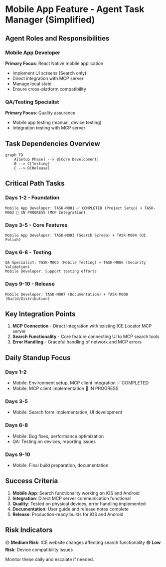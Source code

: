 # Mobile App Feature - Agent Task Manager (Simplified)

## Agent Roles and Responsibilities

### Mobile App Developer
**Primary Focus**: React Native mobile application
- Implement UI screens (Search only)
- Direct integration with MCP server
- Manage local state
- Ensure cross-platform compatibility

### QA/Testing Specialist
**Primary Focus**: Quality assurance
- Mobile app testing (manual, device testing)
- Integration testing with MCP server

## Task Dependencies Overview

```mermaid
graph TD
    A[Setup Phase] --> B[Core Development]
    B --> C[Testing]
    C --> D[Release]
```

## Critical Path Tasks

### Days 1-2 - Foundation
```
Mobile App Developer: TASK-M001 ✅ COMPLETED (Project Setup) + TASK-M002 🔄 IN PROGRESS (MCP Integration)
```

### Days 3-5 - Core Features
```
Mobile App Developer: TASK-M003 (Search Screen) + TASK-M004 (UI Polish)
```

### Days 6-8 - Testing
```
QA Specialist: TASK-M005 (Mobile Testing) + TASK-M006 (Security Validation)
Mobile Developer: Support testing efforts
```

### Days 9-10 - Release
```
Mobile Developer: TASK-M007 (Documentation) + TASK-M008 (Build/Distribution)
```

## Key Integration Points

1. **MCP Connection** - Direct integration with existing ICE Locator MCP server
2. **Search Functionality** - Core feature connecting UI to MCP search tools
3. **Error Handling** - Graceful handling of network and MCP errors

## Daily Standup Focus

### Days 1-2
- Mobile: Environment setup, MCP client integration ✅ COMPLETED
- Mobile: MCP client implementation 🔄 IN PROGRESS

### Days 3-5
- Mobile: Search form implementation, UI development

### Days 6-8
- Mobile: Bug fixes, performance optimization
- QA: Testing on devices, reporting issues

### Days 9-10
- Mobile: Final build preparation, documentation

## Success Criteria

1. **Mobile App**: Search functionality working on iOS and Android
2. **Integration**: Direct MCP server communication functional
3. **Quality**: Tested on physical devices, error handling implemented
4. **Documentation**: User guide and release notes complete
5. **Release**: Production-ready builds for iOS and Android

## Risk Indicators

🟡 **Medium Risk**: ICE website changes affecting search functionality
🟢 **Low Risk**: Device compatibility issues

Monitor these daily and escalate if needed.